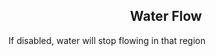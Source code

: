 <h2 style="text-align:center;"> Water Flow </h2>

If disabled, water will stop flowing in that region
